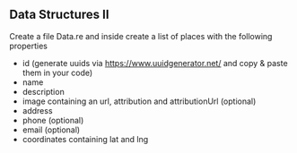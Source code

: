 ## Data Structures II

Create a file Data.re and inside create a list of places with the following properties

- id (generate uuids via https://www.uuidgenerator.net/ and copy & paste them in your code)
- name
- description
- image containing an url, attribution and attributionUrl (optional)
- address
- phone (optional)
- email (optional)
- coordinates containing lat and lng
